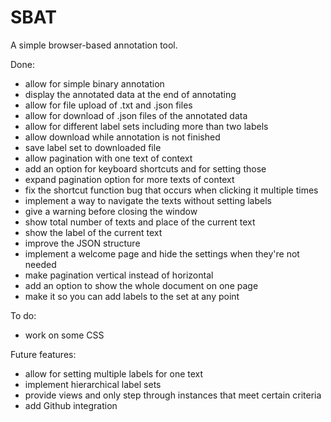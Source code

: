 # SBAT
A simple browser-based annotation tool.

Done:
- allow for simple binary annotation
- display the annotated data at the end of annotating
- allow for file upload of .txt and .json files
- allow for download of .json files of the annotated data
- allow for different label sets including more than two labels
- allow download while annotation is not finished
- save label set to downloaded file
- allow pagination with one text of context
- add an option for keyboard shortcuts and for setting those
- expand pagination option for more texts of context
- fix the shortcut function bug that occurs when clicking it multiple times
- implement a way to navigate the texts without setting labels
- give a warning before closing the window
- show total number of texts and place of the current text
- show the label of the current text
- improve the JSON structure
- implement a welcome page and hide the settings when they're not needed
- make pagination vertical instead of horizontal
- add an option to show the whole document on one page
- make it so you can add labels to the set at any point

To do:
- work on some CSS

Future features:
- allow for setting multiple labels for one text
- implement hierarchical label sets
- provide views and only step through instances that meet certain criteria
- add Github integration